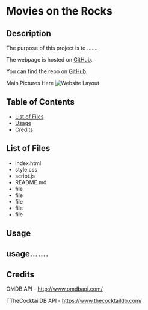 # Movies on the Rocks
## Description 

The purpose of this project is to .......

The webpage is hosted on [GitHub](https://www.xxxxxxx.com).

You can find the repo on [GitHub](https://github.com/mklakhan/movies-on-the-rocks).

Main Pictures Here
![Website Layout](main.jpg)

## Table of Contents

* [List of Files](#List-of-Files)
* [Usage](#Usage)
* [Credits](#Credits)

## List of Files

<ul>
    <li>index.html</li>
    <li>style.css</li>
    <li>script.js</li>
    <li>README.md</li>
    <li>file</li>
    <li>file</li>
    <li>file</li>
    <li>file</li>
    <li>file</li>
</ul>

## Usage 

usage.......
---

## Credits

OMDB API - http://www.omdbapi.com/

TTheCocktailDB API - https://www.thecocktaildb.com/

